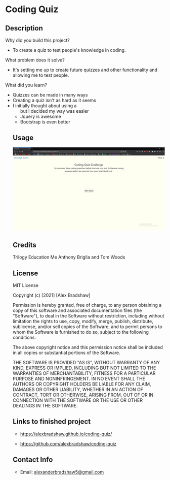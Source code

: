 # Coding Quiz

## Description
Why did you build this project?
- To create a quiz to test people's knowledge in coding.

What problem does it solve?
- It's setting me up to create future quizzes and other functionality and allowing me to test people.

What did you learn?
- Quizzes can be made in many ways
- Creating a quiz isn't as hard as it seems
- I initially thought about using a <ul> but I decided my way was easier
- Jquery is awesome
- Bootstrap is even better

## Usage
![screenshot of pages](assets/screenshot.jpg?raw=true)

## Credits
Trilogy Education
Me
Anthony Briglia and Tom Woods

## License
MIT License

Copyright (c) [2021] [Alex Bradshaw]

Permission is hereby granted, free of charge, to any person obtaining a copy of this software and associated documentation files (the "Software"), to deal in the Software without restriction, including without limitation the rights to use, copy, modify, merge, publish, distribute, sublicense, and/or sell copies of the Software, and to permit persons to whom the Software is furnished to do so, subject to the following conditions:

The above copyright notice and this permission notice shall be included in all copies or substantial portions of the Software.

THE SOFTWARE IS PROVIDED "AS IS", WITHOUT WARRANTY OF ANY KIND, EXPRESS OR IMPLIED, INCLUDING BUT NOT LIMITED TO THE WARRANTIES OF MERCHANTABILITY, FITNESS FOR A PARTICULAR PURPOSE AND NONINFRINGEMENT. IN NO EVENT SHALL THE AUTHORS OR COPYRIGHT HOLDERS BE LIABLE FOR ANY CLAIM, DAMAGES OR OTHER LIABILITY, WHETHER IN AN ACTION OF CONTRACT, TORT OR OTHERWISE, ARISING FROM, OUT OF OR IN CONNECTION WITH THE SOFTWARE OR THE USE OR OTHER DEALINGS IN THE SOFTWARE.
## Links to finished project

- https://alexbradshaw.github.io/coding-quiz/

- https://github.com/alexbradshaw/coding-quiz


## Contact Info

- Email: alexanderbradshaw5@gmail.com
